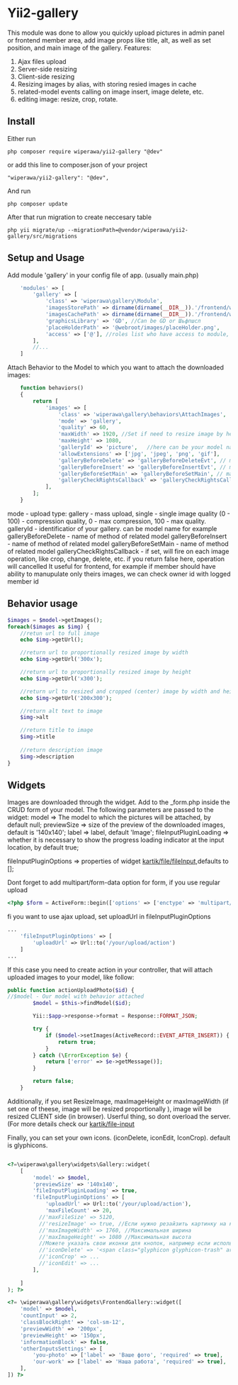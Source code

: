 Yii2-gallery
==========
This module was done to allow you quickly upload pictures in admin panel or frontend member area,
add image props like title, alt, as well as set position, and main image of the gallery.
Features:
1. Ajax files upload
2. Server-side resizing
3. Client-side resizing
4. Resizing images by alias, with storing resied images in cache
5. related-model events calling on image insert, image delete, etc.
6. editing image: resize, crop, rotate.

Install
---------------------------------
Either run

```
php composer require wiperawa/yii2-gallery "@dev"
```

or add this line to  composer.json of your project

```
"wiperawa/yii2-gallery": "@dev",
```

And run

```
php composer update
```

After that run migration to create neccesary table

```
php yii migrate/up --migrationPath=@vendor/wiperawa/yii2-gallery/src/migrations
```

Setup and Usage
---------------------------------
Add module 'gallery' in your config file of app. (usually main.php)


```php
    'modules' => [
        'gallery' => [
            'class' => 'wiperawa\gallery\Module',
            'imagesStorePath' => dirname(dirname(__DIR__)).'/frontend/web/images/store', //path to origin images
            'imagesCachePath' => dirname(dirname(__DIR__)).'/frontend/web/images/cache', //path to resized copies
            'graphicsLibrary' => 'GD', //Can be GD or Шьфпшсл
            'placeHolderPath' => '@webroot/images/placeHolder.png',
            'access' => ['@'], //roles list who have access to module, remove if dont need it.  
        ],
        //...
    ]
```

Attach Behavior to the Model to which you want to attach the downloaded images:

```php
    function behaviors()
    {
        return [
            'images' => [
                'class' => 'wiperawa\gallery\behaviors\AttachImages',
                'mode' => 'gallery',
                'quality' => 60,
                'maxWidth' => 1920, //Set if need to resize image by height or width . NOTE that this take action only for server-size resizing, better to use client-side. see widget declaration below.
                'maxHeight' => 1080,
                'galleryId' => 'picture',	//here can be your model name for example
                'allowExtensions' => ['jpg', 'jpeg', 'png', 'gif'],
                'galleryBeforeDelete' => 'galleryBeforeDeleteEvt', // main model method name to fire before Image delete  
                'galleryBeforeInsert' => 'galleryBeforeInsertEvt', // main model method name to fire before Image  insert  
                'galleryBeforeSetMain' => 'galleryBeforeSetMain', // main model method name to fire before Image setMain event  
                'galleryCheckRightsCallback' => 'galleryCheckRightsCallback', // Main Model method that calls from defaultController before any image manipulation. if return false no action performed
            ],
        ];
    }
```

mode - upload type: gallery - mass upload, single - single image
 quality (0 - 100) - compression quality,  0 - max compression, 100 - max quality. 
 galleryId - identificatior of your gallery. can be model name for example
 galleryBeforeDelete - name of method of related model
 galleryBeforeInsert - name of method of related model
 galleryBeforeSetMain - name of method of related model
 galleryCheckRightsCallback - if set, will fire on each image operation, like crop, change, delete, etc. if you return false here, operation will cancelled
 It useful for frontend, for example if member should have ability to manupulate only theirs images, we can check owner id with logged member id 

Behavior usage
---------------------------------

```php
$images = $model->getImages();
foreach($images as $img) {
    //retun url to full image
    echo $img->getUrl();

    //return url to proportionally resized image by width
    echo $img->getUrl('300x');

    //return url to proportionally resized image by height
    echo $img->getUrl('x300');

    //return url to resized and cropped (center) image by width and height
    echo $img->getUrl('200x300');

    //return alt text to image
    $img->alt

    //return title to image
    $img->title
    
    //return description image
    $img->description
}
```

Widgets
---------------------------------

Images are downloaded through the widget. Add to the _form.php inside the CRUD form of your model.
The following parameters are passed to the widget:
model => The model to which the pictures will be attached, by default null;
previewSize => size of the preview of the downloaded images, default is '140x140';
label => label, default 'Image';
fileInputPluginLoading => whether it is necessary to show the progress loading indicator at the input location, by default true;

fileInputPluginOptions => properties of widget [kartik/file/fileInput](http://demos.krajee.com/widget-details/fileinput),defaults to [];


Dont forget to add multipart/form-data option for form, if you use regular upload
```php
<?php $form = ActiveForm::begin(['options' => ['enctype' => 'multipart/form-data']]); ?>
```

fi you want to use ajax upload, set uploadUrl in fileInputPluginOptions
```php
...
    'fileInputPluginOptions' => [
        'uploadUrl' => Url::to('/your/upload/action')
    ]
...
```
If this case you need to create action in your controller, that will attach uploaded images to your model, like follow:

```php
public function actionUploadPhoto($id) {
//$model - Our model with behavior attached
        $model = $this->findModel($id);

        Yii::$app->response->format = Response::FORMAT_JSON;

        try {
            if ($model->setImages(ActiveRecord::EVENT_AFTER_INSERT)) {
                return true;
            }
        } catch (\ErrorException $e) {
            return ['error' => $e->getMessage()];
        }

        return false;
    }
```

Additionally, if you set ResizeImage, maxImageHeight or maxImageWidth (if set one of theese, image will be resized proportionally ),
image will be resized CLIENT side (in browser). Userful thing, so dont overload the server. 
 (For more details check our [kartik/file-input](https://plugins.krajee.com/file-input/plugin-options#resizeImage)

Finally, you can set your own icons. (iconDelete, iconEdit, IconCrop). default is glyphicons.
```php

<?=\wiperawa\gallery\widgets\Gallery::widget(
    [
        'model' => $model,
        'previewSize' => '140x140',
        'fileInputPluginLoading' => true,
        'fileInputPluginOptions' => [
            'uploadUrl' => Url::to('/your/upload/action'),
            'maxFileCount' => 20,
          //'maxFileSize' => 5120,
          //'resizeImage' => true, //Если нужно резайзить картинку на клиенте
          //'maxImageWidth' => 1760, //Максимальная ширина
          //'maxImageHeight' => 1080 //Максимальная высота
          //Можете указать свои иконки для кнопок, например если используете bootstrap4
          //'iconDelete' => '<span class="glyphicon glyphicon-trash" aria-hidden="true"></span>'
          //'iconCrop' => ...
          //'iconEdit' => ...  
        ],
    
    ]
); ?>

<?= \wiperawa\gallery\widgets\FrontendGallery::widget([
    'model' => $model,
    'countInput' => 2,
    'classBlockRight' => 'col-sm-12',
    'previewWidth' => '200px',
    'previewHeight' => '150px',
    'informationBlock' => false,
    'otherInputsSettings' => [
        'you-photo' => ['label' => 'Ваше фото', 'required' => true],
        'our-work' => ['label' => 'Наша работа', 'required' => true],
    ],
]) ?>

```
